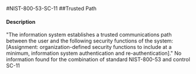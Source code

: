 #NIST-800-53-SC-11
##Trusted Path
#### Description
"The information system establishes a trusted communications path between the user and the following security functions of the system: [Assignment: organization-defined security functions to include at a minimum, information system authentication and re-authentication]."
No information found for the combination of standard NIST-800-53 and control SC-11
